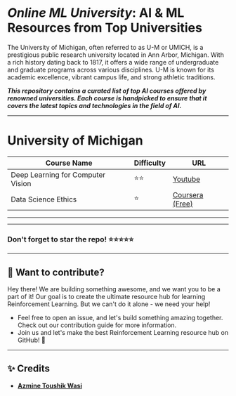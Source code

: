 # ***Online ML University***: **AI & ML Resources from Top Universities**
The University of Michigan, often referred to as U-M or UMICH, is a prestigious public research university located in Ann Arbor, Michigan. With a rich history dating back to 1817, it offers a wide range of undergraduate and graduate programs across various disciplines. U-M is known for its academic excellence, vibrant campus life, and strong athletic traditions.

***This repository contains a curated list of top AI courses offered by renowned universities. Each course is handpicked to ensure that it covers the latest topics and technologies in the field of AI.***


---


# **University of Michigan**
| Course Name                                           | Difficulty    | URL                                                         |
|-------------------------------------------------------|---------------|-------------------------------------------------------------|
| Deep Learning for Computer Vision                     | ⭐⭐ | [Youtube](https://www.youtube.com/playlist?list=PL5-TkQAfAZFbzxjBHtzdVCWE0Zbhomg7r)      |
| Data Science Ethics | ⭐ | [Coursera (Free)](https://www.coursera.org/learn/data-science-ethics) |


---
---

### Don't forget to **star** the repo! ⭐⭐⭐⭐⭐

---
## 👋 **Want to contribute?**

Hey there! We are building something awesome, and we want you to be a part of it! Our goal is to create the ultimate resource hub for learning Reinforcement Learning. But we can't do it alone - we need your help!
- Feel free to open an issue, and let's build something amazing together. Check out our contribution guide for more information.
- Join us and let's make the best Reinforcement Learning resource hub on GitHub! 🚀

---

## ✨ **Credits**
- [**Azmine Toushik Wasi**]()
